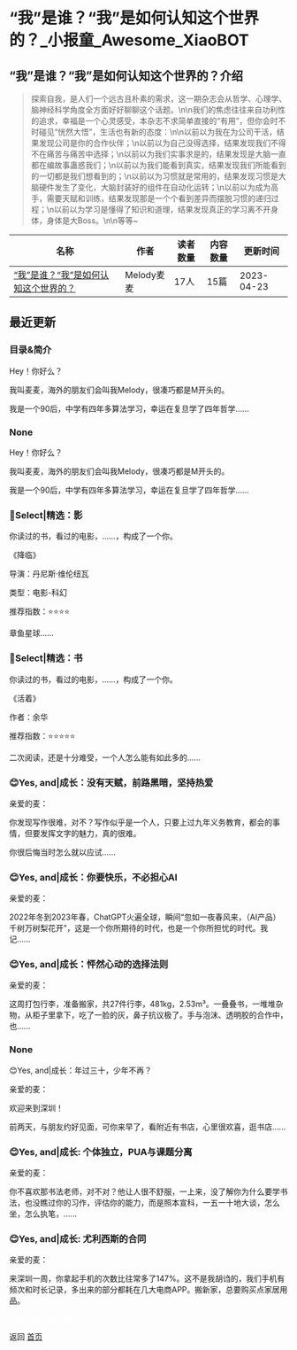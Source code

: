 # “我”是谁？“我”是如何认知这个世界的？_小报童_Awesome_XiaoBOT

## “我”是谁？“我”是如何认知这个世界的？介绍
> 探索自我，是人们一个远古且朴素的需求，这一期杂志会从哲学、心理学、脑神经科学角度全方面好好聊聊这个话题。\n\n我们的焦虑往往来自功利性的追求，幸福是一个心灵感受，本杂志不求简单直接的“有用”，但你会时不时碰见“恍然大悟”，生活也有新的态度：\n\n以前以为我在为公司干活，结果发现公司是你的合作伙伴；\n以前以为自己没得选择，结果发现我们不得不在痛苦与痛苦中选择；\n以前以为我们实事求是的，结果发现是大脑一直都在编故事蛊惑我们；\n以前以为我们能看到真实，结果发现我们所能看到的一切都是我们想看到的；\n以前以为习惯就是常用的，结果发现习惯是大脑硬件发生了变化，大脑封装好的组件在自动化运转；\n以前以为成为高手，需要天赋和训练，结果发现那是一个个看到差异而摆脱习惯的递归过程；\n以前以为学习是懂得了知识和道理，结果发现真正的学习离不开身体，身体是大Boss。\n\n等等~  
  


|名称|作者|读者数量|内容数量|更新时间|
|---|---|---|---|---|
|[“我”是谁？“我”是如何认知这个世界的？](https://xiaobot.net/p/melodysdays01?refer=0b133df9-27dc-423b-8101-639049001c13)|Melody麦麦|17人|15篇|2023-04-23|

## 最近更新
### 目录&简介

Hey！你好么？

我叫麦麦，海外的朋友们会叫我Melody，很凑巧都是M开头的。

我是一个90后，中学有四年多算法学习，幸运在复旦学了四年哲学......

### None

Hey！你好么？

我叫麦麦，海外的朋友们会叫我Melody，很凑巧都是M开头的。

我是一个90后，中学有四年多算法学习，幸运在复旦学了四年哲学......

### 🍯Select|精选：影

你读过的书，看过的电影，……，构成了一个你。

《降临》

导演：丹尼斯·维伦纽瓦

类型：电影-科幻

推荐指数：⭐️⭐️⭐️⭐️

章鱼星球......

### 🍯Select|精选：书

你读过的书，看过的电影，……，构成了一个你。

《活着》

作者：余华

推荐指数：⭐️⭐️⭐️⭐️⭐️

二次阅读，还是十分难受，一个人怎么能有如此多的......

### 😊Yes, and|成长：没有天赋，前路黑暗，坚持热爱

亲爱的麦：

你发现写作很难，对不？写作似乎是一个人，只要上过九年义务教育，都会的事情，但要发挥文字的魅力，真的很难。

你很后悔当时怎么就以应试......

### 😊Yes, and|成长：你要快乐，不必担心AI

亲爱的麦：

2022年冬到2023年春，ChatGPT火遍全球，瞬间“忽如一夜春风来，（AI产品）千树万树梨花开”，这是一个你所期待的时代，也是一个你所担忧的时代。我记......

### 😊Yes, and|成长：怦然心动的选择法则

亲爱的麦：

这周打包行李，准备搬家，共27件行李，481kg，2.53m³。一叠叠书，一堆堆杂物，从柜子里拿下，吃了一脸的灰，鼻子抗议极了。手与泡沫、透明胶的合作中，也......

### None

😊Yes, and|成长：年过三十，少年不再？

亲爱的麦：

欢迎来到深圳！

前两天，与朋友约好见面，可你来早了，看附近有书店，心里很欢喜，逛书店......

### 😊Yes, and|成长: 个体独立，PUA与课题分离

亲爱的麦：

你不喜欢那书法老师，对不对？他让人很不舒服，一上来，没了解你为什么要学书法，也没瞧过你的习作，评估你的能力，而是照本宣科，一五一十地大谈，怎么坐，怎么执笔，......

### 😊Yes, and|成长: 尤利西斯的合同

亲爱的麦：

来深圳一周，你拿起手机的次数比往常多了147%。这不是我胡诌的，我们手机有频次和时长记录，多出来的部分都耗在几大电商APP。搬新家，总要购买点家居用品。


<a href="https://github.com/Reno9527/awesome-xiaobot" style="color: white; text-decoration: none;">awesome-xiaobot</a>

返回 [首页](../README.md)
